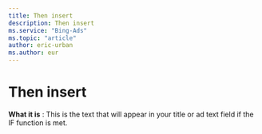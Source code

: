 ```yaml
---
title: Then insert
description: Then insert
ms.service: "Bing-Ads"
ms.topic: "article"
author: eric-urban
ms.author: eur
---
```


# Then insert

**What it is** : This is the text that will appear in your title or ad text field if the IF function is met.


